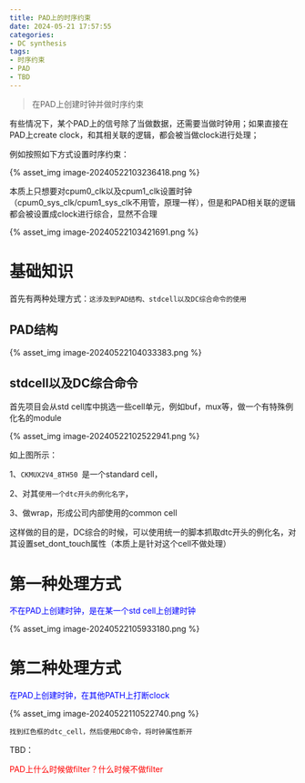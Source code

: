 ```yaml
---
title: PAD上的时序约束
date: 2024-05-21 17:57:55
categories:
- DC synthesis
tags:
- 时序约束
- PAD
- TBD
---
```


> 在PAD上创建时钟并做时序约束

有些情况下，某个PAD上的信号除了当做数据，还需要当做时钟用；如果直接在PAD上create clock，和其相关联的逻辑，都会被当做clock进行处理；

例如按照如下方式设置时序约束：

{% asset_img image-20240522103236418.png %}



本质上只想要对cpum0_clk以及cpum1_clk设置时钟（cpum0_sys_clk/cpum1_sys_clk不用管，原理一样），但是和PAD相关联的逻辑都会被设置成clock进行综合，显然不合理

{% asset_img image-20240522103421691.png %}

# 基础知识

首先有两种处理方式：`这涉及到PAD结构、stdcell以及DC综合命令的使用`

## PAD结构

{% asset_img image-20240522104033383.png %}



## stdcell以及DC综合命令

首先项目会从std cell库中挑选一些cell单元，例如buf，mux等，做一个有特殊例化名的module

{% asset_img image-20240522102522941.png %}

如上图所示：

1、`CKMUX2V4_8TH50 `是一个standard cell，

2、对其`使用一个dtc开头的例化名字`，

3、做wrap，形成公司内部使用的common cell



这样做的目的是，DC综合的时候，可以使用统一的脚本抓取dtc开头的例化名，对其设置set_dont_touch属性（本质上是针对这个cell不做处理）

# 第一种处理方式

<font color=blue>不在PAD上创建时钟，是在某一个std cell上创建时钟</font>

{% asset_img image-20240522105933180.png %}



# 第二种处理方式

<font color=blue>在PAD上创建时钟，在其他PATH上打断clock</font>

{% asset_img image-20240522110522740.png %}

`找到红色框的dtc_cell，然后使用DC命令，将时钟属性断开`





TBD：

<font color=red>PAD上什么时候做filter？什么时候不做filter</font>
